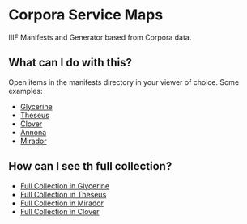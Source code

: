 # Corpora Service Maps

IIIF Manifests and Generator based from Corpora data. 

## What can I do with this?

Open items in the manifests directory in your viewer of choice.  Some examples:

* [Glycerine](https://demo.viewer.glycerine.io/viewer?iiif-content=https://markpbaggett.github.io/corpora-service-maps/manifests/66d0d216ec007cec424f61f7.json)
* [Theseus](https://theseus-viewer.netlify.app/?iiif-content=https://markpbaggett.github.io/corpora-service-maps/manifests/66d0d216ec007cec424f61f7.json)
* [Clover](https://samvera-labs.github.io/clover-iiif/docs/viewer/demo?iiif-content=https://markpbaggett.github.io/corpora-service-maps/manifests/66d0d216ec007cec424f61f7.json)
* [Annona](https://ncsu-libraries.github.io/annona/tools/#/display?url=https://markpbaggett.github.io/corpora-service-maps/manifests/66d0d216ec007cec424f61f7.json)
* [Mirador](https://projectmirador.org/embed/?iiif-content=https://markpbaggett.github.io/corpora-service-maps/manifests/66d0d216ec007cec424f61f7.json)

## How can I see th full collection?

* [Full Collection in Glycerine](https://demo.viewer.glycerine.io/viewer?iiif-content=https://markpbaggett.github.io/corpora-service-maps/collections/collection.json)
* [Full Collection in Theseus](https://theseus-viewer.netlify.app/?iiif-content=https://markpbaggett.github.io/corpora-service-maps/collections/collection.json)
* [Full Collection in Mirador](https://projectmirador.org/embed/?iiif-content=https://markpbaggett.github.io/corpora-service-maps/collections/collection.json)
* [Full Collection in Clover](https://samvera-labs.github.io/clover-iiif/docs/viewer/demo?iiif-content=https%3A%2F%2Fmarkpbaggett.github.io%2Fcorpora-service-maps%2Fcollections%2Fcollection.json)

